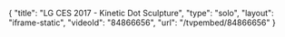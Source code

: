 {
    "title": "LG CES 2017 - Kinetic Dot Sculpture",
    "type": "solo",
    "layout": "iframe-static",
    "videoId": "84866656",
    "url": "\/tvpembed\/84866656"
}